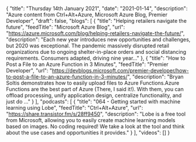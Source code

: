 {
  "title": "Thursday 14th January 2021",
  "date": "2021-01-14",
  "description": "Azure content from Ctrl+Alt+Azure, Microsoft Azure Blog, Premier Developer",
  "draft": false,
  "blogs": [
    {
      "title": "Helping retailers navigate the future",
      "feedTitle": "Microsoft Azure Blog",
      "url": "https://azure.microsoft.com/blog/helping-retailers-navigate-the-future/",
      "description": "Each new year introduces new opportunities and challenges, but 2020 was exceptional. The pandemic massively disrupted retail organizations due to ongoing shelter-in-place orders and social distancing requirements. Consumers adapted, driving nine year..."
    },
    {
      "title": "How to Post a File to an Azure Function in 3 Minutes",
      "feedTitle": "Premier Developer",
      "url": "https://devblogs.microsoft.com/premier-developer/how-to-post-a-file-to-an-azure-function-in-3-minutes/",
      "description": "Bryan Soltis demonstrates how to easily upload files to Azure Functions.Azure Functions are the best part of Azure (There, I said it!). With them, you can offload processing, unify application design, centralize functionality, and just do ..."
    }
  ],
  "podcasts": [
    {
      "title": "064 - Getting started with machine learning using Lobe",
      "feedTitle": "Ctrl+Alt+Azure",
      "url": "https://share.transistor.fm/s/28ff9450",
      "description": "Lobe is a free tool from Microsoft, allowing you to easily create machine learning models based on images. No coding required! We take a look at the tool and think about the use cases and opportunities it provides."
    }
  ],
  "videos": []
}